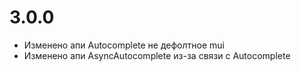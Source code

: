 # 3.0.0

- Изменено апи Autocomplete не дефолтное mui
- Изменено апи AsyncAutocomplete из-за связи с Autocomplete
